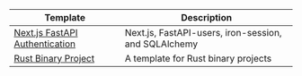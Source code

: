 [nextjs-fastapi-auth-template]: https://github.com/Xithrius/nextjs-fastapi-auth-template
[rust-binary-project-template]: https://github.com/Xithrius/rust-binary-project-template

| Template                                                       | Description                                          |
| -------------------------------------------------------------- | ---------------------------------------------------- |
| [Next.js FastAPI Authentication](nextjs-fastapi-auth-template) | Next.js, FastAPI-users, iron-session, and SQLAlchemy |
| [Rust Binary Project](rust-binary-project-template)            | A template for Rust binary projects                  |
